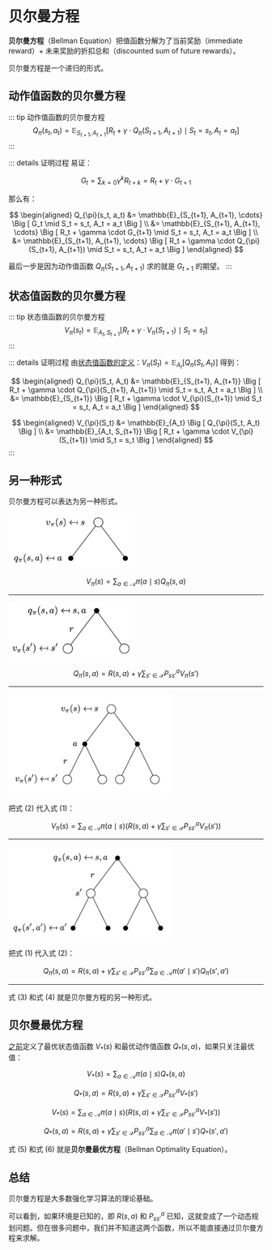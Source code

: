 # 贝尔曼方程

**贝尔曼方程**（Bellman Equation）把值函数分解为了当前奖励（immediate reward）+ 未来奖励的折扣总和（discounted sum of future rewards）。

贝尔曼方程是一个递归的形式。


## 动作值函数的贝尔曼方程

::: tip 动作值函数的贝尔曼方程
$$
Q_{\pi}(s_t, a_t) = \mathbb{E}_{S_{t+1}, A_{t+1}} \Big [ R_t + \gamma \cdot Q_{\pi}(S_{t+1}, A_{t+1}) \mid S_t = s_t, A_t = a_t \Big ]
$$
:::

::: details 证明过程
易证：

$$
G_t = \sum_{k=0} \gamma^k R_{t+k} = R_t + \gamma \cdot G_{t+1}
$$

那么有：

$$
\begin{aligned}
  Q_{\pi}(s_t, a_t) &= \mathbb{E}_{S_{t+1}, A_{t+1}, \cdots} \Big [ G_t \mid S_t = s_t, A_t = a_t \Big ] \\
    &= \mathbb{E}_{S_{t+1}, A_{t+1}, \cdots} \Big [ R_t + \gamma \cdot G_{t+1} \mid S_t = s_t, A_t = a_t \Big ] \\
    &= \mathbb{E}_{S_{t+1}, A_{t+1}, \cdots} \Big [ R_t + \gamma \cdot Q_{\pi}(S_{t+1}, A_{t+1}) \mid S_t = s_t, A_t = a_t \Big ]
\end{aligned}
$$

最后一步是因为动作值函数 $Q_{\pi}(S_{t+1}, A_{t+1})$ 求的就是 $G_{t+1}$ 的期望。
:::


## 状态值函数的贝尔曼方程

::: tip 状态值函数的贝尔曼方程
$$
V_{\pi}(s_t) = \mathbb{E}_{A_t, S_{t+1}} \Big [ R_t + \gamma \cdot V_{\pi}(S_{t+1}) \mid S_t = s_t \Big ]
$$
:::

::: details 证明过程
由[状态值函数的定义](/ai/rl/basic/key-concepts.html#状态值函数)：$V_{\pi}(S_t) = \mathbb{E}_{A_t} \Big [ Q_{\pi}(S_t, A_t) \Big ]$ 得到：

$$
\begin{aligned}
  Q_{\pi}(S_t, A_t) &= \mathbb{E}_{S_{t+1}, A_{t+1}} \Big [ R_t + \gamma \cdot Q_{\pi}(S_{t+1}, A_{t+1}) \mid S_t = s_t, A_t = a_t \Big ] \\
    &= \mathbb{E}_{S_{t+1}} \Big [ R_t + \gamma \cdot V_{\pi}(S_{t+1}) \mid S_t = s_t, A_t = a_t \Big ]
\end{aligned}
$$

$$
\begin{aligned}
  V_{\pi}(S_t) &= \mathbb{E}_{A_t} \Big [ Q_{\pi}(S_t, A_t) \Big ] \\
    &= \mathbb{E}_{A_t, S_{t+1}} \Big [ R_t + \gamma \cdot V_{\pi}(S_{t+1}) \mid S_t = s_t \Big ]
\end{aligned}
$$
:::


## 另一种形式

贝尔曼方程可以表达为另一种形式。

<img src="./img/be1.png" width="250px" alt="bellman equation 1" />

$$
V_{\pi}(s) = \sum_{a \in \mathcal{A}} \pi(a \mid s) Q_{\pi}(s, a) \tag{1}
$$

---

<img src="./img/be2.png" width="250px" alt="bellman equation 2" />

$$
Q_{\pi}(s, a) = R(s, a) + \gamma \sum_{s' \in \mathcal{S}} P_{ss'}^a V_{\pi}(s') \tag{2}
$$

---

<img src="./img/be3.png" width="320px" alt="bellman equation 3" />

把式 (2) 代入式 (1)：

$$
V_{\pi}(s) = \sum_{a \in \mathcal{A}} \pi(a \mid s) \Big( R(s, a) + \gamma \sum_{s' \in \mathcal{S}} P_{ss'}^a V_{\pi}(s') \Big) \tag{3}
$$

---

<img src="./img/be4.png" width="320px" alt="bellman equation 4" />

把式 (1) 代入式 (2)：

$$
Q_{\pi}(s, a) = R(s, a) + \gamma \sum_{s' \in \mathcal{S}} P_{ss'}^a \sum_{a \in \mathcal{A}} \pi(a' \mid s') Q_{\pi}(s', a') \tag{4}
$$

---

式 (3) 和式 (4) 就是贝尔曼方程的另一种形式。


## 贝尔曼最优方程

[之前](/ai/rl/basic/key-concepts.html#动作值函数)定义了最优状态值函数 $V_*(s)$ 和最优动作值函数 $Q_*(s, a)$，如果只关注最优值：

$$
V_*(s) = \sum_{a \in \mathcal{A}} \pi(a \mid s) Q_*(s, a)
$$

$$
Q_*(s, a) = R(s, a) + \gamma \sum_{s' \in \mathcal{S}} P_{ss'}^a V_*(s')
$$

$$
V_*(s) = \sum_{a \in \mathcal{A}} \pi(a \mid s) \Big( R(s, a) + \gamma \sum_{s' \in \mathcal{S}} P_{ss'}^a V_*(s') \Big) \tag{5}
$$

$$
Q_*(s, a) = R(s, a) + \gamma \sum_{s' \in \mathcal{S}} P_{ss'}^a \sum_{a \in \mathcal{A}} \pi(a' \mid s') Q_*(s', a') \tag{6}
$$

式 (5) 和式 (6) 就是**贝尔曼最优方程**（Bellman Optimality Equation）。


## 总结

贝尔曼方程是大多数强化学习算法的理论基础。

可以看到，如果环境是已知的，即 $R(s, a)$ 和 $P_{ss'}^a$ 已知，这就变成了一个动态规划问题。但在很多问题中，我们并不知道这两个函数，所以不能直接通过贝尔曼方程来求解。
